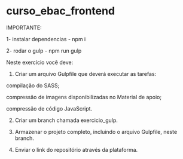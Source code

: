 # curso_ebac_frontend

IMPORTANTE:

1- instalar dependencias - npm i

2- rodar o gulp - npm run gulp


Neste exercício você deve:
1) Criar um arquivo Gulpfile que deverá executar as tarefas:

compilação do SASS;

compressão de imagens disponibilizadas no Material de apoio;

compressão de código JavaScript.

2) Criar um branch chamada exercicio_gulp.

3) Armazenar o projeto completo, incluindo o arquivo Gulpfile, neste branch.

4) Enviar o link do repositório através da plataforma.